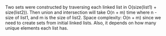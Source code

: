 Two sets were constructed by traversing each linked list in O(size(list1) + size(list2)). Then union and intersection will take O(n + m) time where n -size of list1, and m is the size of list2.
Space complexity: O(n + m) since we need to create sets from initial linked lists. Also, it depends on how many unique elements each list has. 